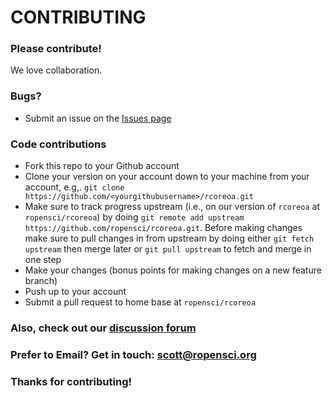 # CONTRIBUTING #

### Please contribute!

We love collaboration.

### Bugs?

* Submit an issue on the [Issues page](https://github.com/ropensci/rcoreoa/issues)

### Code contributions

* Fork this repo to your Github account
* Clone your version on your account down to your machine from your account, e.g,. `git clone https://github.com/<yourgithubusername>/rcoreoa.git`
* Make sure to track progress upstream (i.e., on our version of `rcoreoa` at `ropensci/rcoreoa`) by doing `git remote add upstream https://github.com/ropensci/rcoreoa.git`. Before making changes make sure to pull changes in from upstream by doing either `git fetch upstream` then merge later or `git pull upstream` to fetch and merge in one step
* Make your changes (bonus points for making changes on a new feature branch)
* Push up to your account
* Submit a pull request to home base at `ropensci/rcoreoa`

### Also, check out our [discussion forum](https://discuss.ropensci.org)

### Prefer to Email? Get in touch: [scott@ropensci.org](mailto:scott@ropensci.org)

### Thanks for contributing!

